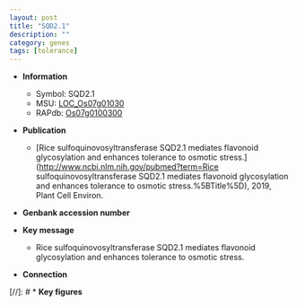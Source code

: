 ```yaml
---
layout: post
title: "SQD2.1"
description: ""
category: genes
tags: [tolerance]
---
```


* **Information**  
    + Symbol: SQD2.1  
    + MSU: [LOC_Os07g01030](http://rice.uga.edu/cgi-bin/ORF_infopage.cgi?orf=LOC_Os07g01030)  
    + RAPdb: [Os07g0100300](http://rapdb.dna.affrc.go.jp/viewer/gbrowse_details/irgsp1?name=Os07g0100300)  

* **Publication**  
    + [Rice sulfoquinovosyltransferase SQD2.1 mediates flavonoid glycosylation and enhances tolerance to osmotic stress.](http://www.ncbi.nlm.nih.gov/pubmed?term=Rice sulfoquinovosyltransferase SQD2.1 mediates flavonoid glycosylation and enhances tolerance to osmotic stress.%5BTitle%5D), 2019, Plant Cell Environ.

* **Genbank accession number**  

* **Key message**  
    + Rice sulfoquinovosyltransferase SQD2.1 mediates flavonoid glycosylation and enhances tolerance to osmotic stress.

* **Connection**  

[//]: # * **Key figures**  


